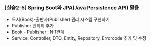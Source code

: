 ### [실습2-5] Spring Boot와 JPA(Java Persistence API) 활용


* 도서(Book)-출판사(Publisher) 관리 시스템 구현하기
* Publisher 엔티티 추가
* Book - Publisher : N:1관계
* Service, Controller, DTO, Entity, Repository, Errorcode 추가 및 수정

